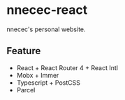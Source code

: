 # nnecec-react

nnecec's personal website.

## Feature

- React + React Router 4 + React Intl
- Mobx + Immer
- Typescript + PostCSS
- Parcel